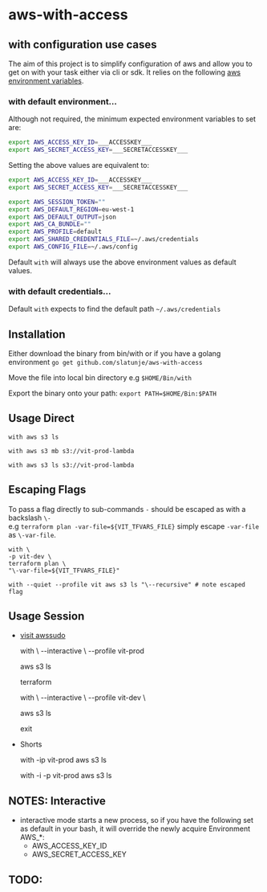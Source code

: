 #   aws-with-access

##  with configuration use cases

The aim of this project is to simplify configuration of aws and allow you to get on with your task either via cli or sdk.
It relies on the following [aws environment variables](https://docs.aws.amazon.com/cli/latest/userguide/cli-environment.html).

### with default environment...

Although not required, the minimum expected environment variables to set are:

```bash
export AWS_ACCESS_KEY_ID=___ACCESSKEY___
export AWS_SECRET_ACCESS_KEY=___SECRETACCESSKEY___
```

Setting the above values are equivalent to:

```bash
export AWS_ACCESS_KEY_ID=___ACCESSKEY___
export AWS_SECRET_ACCESS_KEY=___SECRETACCESSKEY___

export AWS_SESSION_TOKEN=""
export AWS_DEFAULT_REGION=eu-west-1
export AWS_DEFAULT_OUTPUT=json
export AWS_CA_BUNDLE=""
export AWS_PROFILE=default
export AWS_SHARED_CREDENTIALS_FILE=~/.aws/credentials
export AWS_CONFIG_FILE=~/.aws/config
```
Default `with` will always use the above environment values as default values.

### with default credentials...

Default `with` expects to find the default path `~/.aws/credentials`

##  Installation

Either download the binary from bin/with or if you have a golang environment `go get github.com/slatunje/aws-with-access`  

Move the file into local bin directory e.g `$HOME/Bin/with`

Export the binary onto your path: `export PATH=$HOME/Bin:$PATH`

##  Usage Direct

    with aws s3 ls 

    with aws s3 mb s3://vit-prod-lambda
    
    with aws s3 ls s3://vit-prod-lambda
    
##  Escaping Flags

To pass a flag directly to sub-commands `-` should be escaped as with a backslash `\-`  
e.g `terraform plan -var-file=${VIT_TFVARS_FILE}` simply escape `-var-file` as `\-var-file`. 

    with \
    -p vit-dev \
    terraform plan \
    "\-var-file=${VIT_TFVARS_FILE}"
    
    with --quiet --profile vit aws s3 ls "\--recursive" # note escaped flag
    
##  Usage Session

- [visit awssudo](https://github.com/JSainsburyPLC/awssudo#usage)

    with \ 
    --interactive \ 
    --profile vit-prod 
   
    aws s3 ls
    
    terraform
    
    with \ 
    --interactive \ 
    --profile vit-dev \
    
    aws s3 ls
    
    exit
    
-   Shorts

    with -ip vit-prod aws s3 ls 
       
    with -i -p vit-prod aws s3 ls
     
##  NOTES: Interactive

- interactive mode starts a new process, so if you have the following set as default in your bash, it will override the newly acquire Environment AWS_*:
    - AWS_ACCESS_KEY_ID
    - AWS_SECRET_ACCESS_KEY
    
## TODO:

 
